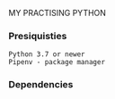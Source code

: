 MY PRACTISING PYTHON

### Presiquisties
```
Python 3.7 or newer
Pipenv - package manager
```

### Dependencies
